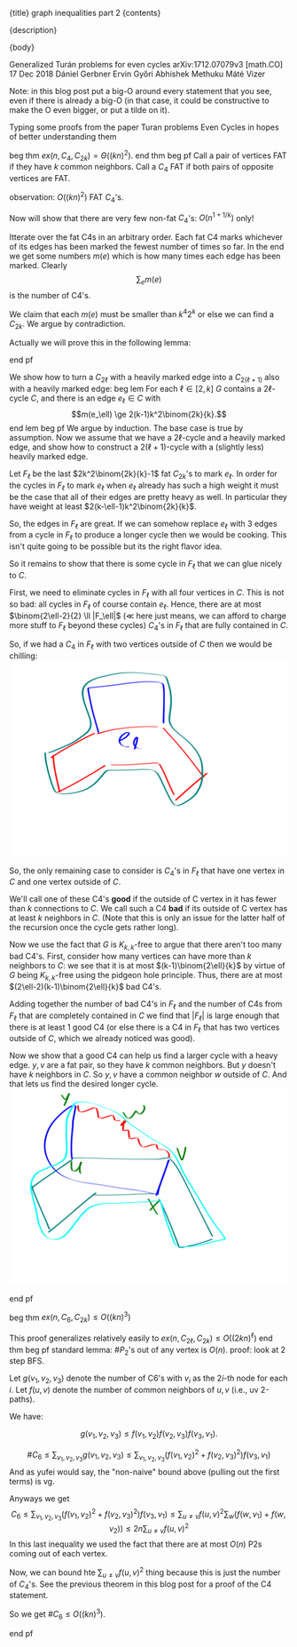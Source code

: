 {title}
graph inequalities part 2
{contents}

{description}

{body}

Generalized Turán problems for even cycles
arXiv:1712.07079v3 [math.CO] 17 Dec 2018
Dániel Gerbner 
Ervin Győri 
Abhishek Methuku 
Máté Vizer

Note: in this blog post put a big-O around every statement that
you see, even if there is already a big-O (in that case, it could
be constructive to make the O even bigger, or put a tilde on it).

Typing some proofs from the paper Turan problems Even Cycles in
hopes of better understanding them

beg thm
$ex(n, C_4, C_{2k}) = \Theta((kn)^2).$
end thm
beg pf
Call a pair of vertices FAT if they have $k$ common neighbors. 
Call a $C_4$ FAT if both pairs of opposite vertices are FAT.

observation: $O((kn)^{2})$ FAT $C_4$'s.

Now will show that there are very few non-fat $C_4$'s:
$O(n^{1+1/k})$ only!

Itterate over the fat C4s in an arbitrary order. 
Each fat C4 marks whichever of its edges has been marked the
fewest number of times so far. 
In the end we get some numbers $m(e)$ which is how many times
each edge has been marked.
Clearly 
$$\sum_e m(e)$$ 
is the number of C4's.

We claim that each $m(e)$ must be smaller than  $k^{4}2^{k}$ or
else we can find a $C_{2k}$. We argue by contradiction. 

Actually we will prove this in the following lemma:

end pf

We show  how to turn a $C_{2\ell}$  with a heavily marked edge
into a $C_{2(\ell+1)}$ also with a heavily marked edge:
beg lem
For each $\ell \in [2,k]$ $G$ contains a $2\ell$-cycle $C$, and there is an edge $e_\ell\in C$ 
with  $$m(e_\ell) \ge 2(k-1)k^2\binom{2k}{k}.$$
end lem
beg pf
We argue by induction.
The base case is true by assumption.
Now we assume that we have a $2\ell$-cycle and a heavily marked
edge, and show how to construct a $2(\ell+1)$-cycle with a
(slightly less) heavily marked edge. 

Let $F_\ell$ be the last $2k^2\binom{2k}{k}-1$ fat $C_{2k}$'s to
mark $e_\ell$.
In order for the cycles in $F_\ell$ to mark  $e_\ell$ when
$e_\ell$ already has such a high weight it must be the case that
all of their edges are pretty heavy as well.
In particular they have weight at least $2(k-\ell-1)k^2\binom{2k}{k}$.

So, the edges in $F_\ell$ are great. If we can somehow replace
$e_\ell$ with $3$ edges from a cycle in $F_\ell$ to produce a
longer cycle then we would be cooking.
This isn't quite going to be possible but its the right flavor
idea.

So it remains to show that there is some cycle in $F_\ell$ that
we can glue nicely to $C$.

First, we need to eliminate cycles in $F_\ell$ with all four
vertices in $C$. This is not so bad: all cycles in $F_\ell$ of
course contain  $e_\ell$. Hence, there are at most
$\binom{2\ell-2}{2} \ll |F_\ell|$  ($\ll$ here just means, we can
afford to charge more stuff to  $F_\ell$ beyond these cycles)
$C_4$'s in $F_\ell$ that are fully contained in $C$. 

So, if we had a $C_4$ in $F_\ell$ with two vertices outside of
$C$ then we would be chilling:
![ink_img001](images/ink_img001.png)

So, the only remaining case to consider is $C_4$'s in $F_\ell$
that have one vertex in $C$ and one vertex outside of $C$.

We'll call one of these C4's **good** if the outside of C vertex
in it has fewer than $k$ connections to $C$.
We call such a C4 **bad** if its outside of C vertex has at least
$k$ neighbors in $C$. (Note that this is only an issue for the
latter half of the recursion once the cycle gets rather long).

Now we use the fact that $G$ is $K_{k,k}$-free to argue that
there aren't too many bad C4's.
First, consider how many vertices can have more than $k$
neighbors to $C$: we see that it is at most
$(k-1)\binom{2\ell}{k}$ by virtue of  $G$ being $K_{k,k}$-free
using the pidgeon hole principle.
Thus, there are at most $(2\ell-2)(k-1)\binom{2\ell}{k}$ bad C4's.

Adding together the number of bad C4's in $F_\ell$ and the number of C4s from $F_\ell$ that
are completely contained in $C$ we find that $|F_\ell|$ is large
enough that there is at least $1$ good C4 (or else there is a
C4 in $F_\ell$ that has two vertices outside of $C$, which we
already noticed was good).

Now we show that a good C4 can help us find a larger cycle with a
heavy edge.
$y,v$ are a fat pair, so they have $k$ common neighbors. 
But $y$ doesn't have $k$ neighbors in $C$. So $y,v$ have a common
neighbor $w$ outside of $C$. And that lets us find the desired
longer cycle.
![ink_img002](images/ink_img002.png)

end pf

beg thm
$ex(n, C_{6}, C_{2k}) \le O((kn)^{3})$

This proof generalizes relatively easily to 
$ex(n, C_{2\ell}, C_{2k}) \le O((2kn)^{\ell})$
end thm
beg pf
standard lemma: $\# P_2$'s out of any vertex is $O(n)$. proof:
look at 2 step BFS.

Let $g(v_1,v_2,v_3)$ denote the number of C6's with $v_i$ as the
$2i$-th node for each $i$.
Let $f(u,v)$ denote the number of common neighbors of $u,v$ (i.e., uv 2-paths).

We have:

$$g(v_1,v_2,v_3)\le f(v_1,v_2)f(v_2,v_3)f(v_3,v_1).$$

$$\# C_6 \le \sum_{v_1,v_2,v_3} g(v_1,v_2,v_3) \le \sum_{v_1,v_2,v_3} \left(f(v_1,v_2)^2 + f(v_2,v_3)^2\right) f(v_3,v_1)$$
And as yufei would say, the "non-naive" bound above (pulling out
the first terms) is vg.

Anyways we get
$$C_6 \le \sum_{v_1,v_2,v_3} \left(f(v_1,v_2)^2 + f(v_2,v_3)^2\right) f(v_3,v_1) \le \sum_{u\neq v} f(u,v)^2 \sum_{w} \left(f(w, v_1)  + f(w,v_2)\right)  \le 2n\sum_{u\neq v} f(u,v)^2$$
In this last inequality we used the fact that there are at most
$O(n)$ P2s coming out of each vertex.

Now, we can bound hte $\sum_{u\neq v} f(u,v)^{2}$ thing because
this is just the number of $C_4$'s. See the previous theorem in
this blog post for a proof of the C4 statement.

So we get $\# C_6\le O((kn)^{3}).$

end pf

